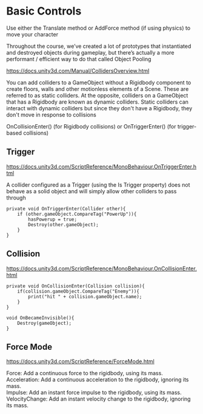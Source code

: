 
# Basic Controls

Use either the Translate method or AddForce method (if using physics) to move your character

Throughout the course, we’ve created a lot of prototypes that instantiated and destroyed objects during gameplay, but there’s actually a more performant / efficient way to do that called Object Pooling

https://docs.unity3d.com/Manual/CollidersOverview.html

You can add colliders to a GameObject without a Rigidbody component to create floors, walls and other motionless elements of a Scene. These are referred to as static colliders. At the opposite, colliders on a GameObject that has a Rigidbody are known as dynamic colliders. Static colliders can interact with dynamic colliders but since they don't have a Rigidbody, they don't move in response to collisions

OnCollisionEnter() (for Rigidbody collisions) or OnTriggerEnter() (for trigger-based collisions)

## Trigger

https://docs.unity3d.com/ScriptReference/MonoBehaviour.OnTriggerEnter.html

A collider configured as a Trigger (using the Is Trigger property) does not behave as a solid object and will simply allow other colliders to pass through

	private void OnTriggerEnter(Collider other){
		if (other.gameObject.CompareTag("PowerUp")){
			hasPowerup = true;
			Destroy(other.gameObject);
		}
	}

## Collision

https://docs.unity3d.com/ScriptReference/MonoBehaviour.OnCollisionEnter.html

	private void OnCollisionEnter(Collision collision){
		if(collision.gameObject.CompareTag("Enemy")){
			print("hit " + collision.gameObject.name);
		}
	}

	void OnBecameInvisible(){
		Destroy(gameObject);
	}

## Force Mode

https://docs.unity3d.com/ScriptReference/ForceMode.html

Force: Add a continuous force to the rigidbody, using its mass.<br>
Acceleration: Add a continuous acceleration to the rigidbody, ignoring its mass.<br>
Impulse: Add an instant force impulse to the rigidbody, using its mass.<br>
VelocityChange: Add an instant velocity change to the rigidbody, ignoring its mass.<br>
